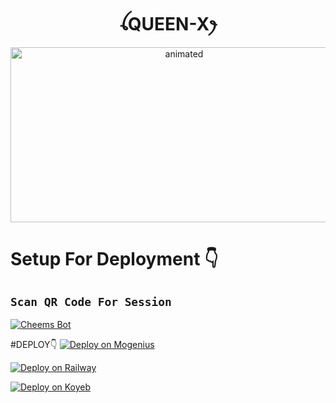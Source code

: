 <h1 align="center">ꪶQUEEN-Xꫂ<br></h1>
<p align="center">
<img src="https://pps.whatsapp.net/v/t61.24694-24/321181181_168858575856725_862666054410577068_n.jpg?ccb=11-4&oh=01_AdT066V_4JbuGq_E5Pdrf03hnVMDxto71BqS_aThh9WLGw&oe=63E1CB9F" alt="animated" width="540" height="280" />
</p>


# Setup For Deployment 👇
## `Scan QR Code For Session`
[![Cheems Bot](https://repl.it/badge/github/quiec/whatsasena)](https://replit.com/@DGXeon/Cheems-Bot-Multi-Device-Qr-Code-Generator?output%20only=1&lite=1#index.js)


#DEPLOY👇
[![Deploy on Mogenius](https://telegra.ph/file/946d83b461457a3c1598c.png)](https://studio.mogenius.com/studio/cloud-space/cloud-space-overview)

[![Deploy on Railway](https://railway.app/button.svg)](https://railway.app/dashboard)

[![Deploy on Koyeb](https://telegra.ph/file/48228bbb836479f7a2863.png)](https://app.koyeb.com/deploy?type=git&repository=&branch=name&name=servicename)
